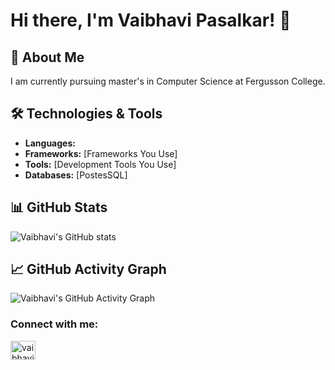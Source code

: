 # Hi there, I'm Vaibhavi Pasalkar! 👋

## 🚀 About Me

I am currently pursuing master's in Computer Science at Fergusson College.



## 🛠️ Technologies & Tools

- **Languages:** 
- **Frameworks:** [Frameworks You Use]
- **Tools:** [Development Tools You Use]
- **Databases:** [PostesSQL]

## 📊 GitHub Stats

![Vaibhavi's GitHub stats](https://github-readme-stats.vercel.app/api?username=pasalkarvaibhavi&show_icons=true&theme=radical)



## 📈 GitHub Activity Graph

![Vaibhavi's GitHub Activity Graph](https://activity-graph.herokuapp.com/graph?username=pasalkarvaibhavi&theme=react-dark)

<h3 align="left">Connect with me:</h3>
<p align="left">
<a href="https://www.linkedin.com/in/vaibhavi-pasalkar-0664a2319/" target="blank"><img align="center" src="https://raw.githubusercontent.com/rahuldkjain/github-profile-readme-generator/master/src/images/icons/Social/linked-in-alt.svg" alt="vaibhavi pasalkar" height="30" width="40" /></a>
</p>


